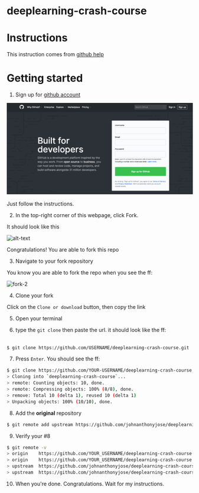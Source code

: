 # deeplearning-crash-course

# Instructions
This instruction comes from [github help](https://help.github.com/en/articles/fork-a-repo)


# Getting started

1. Sign up for [github account](https://github.com)

![Github](assets/github-signup.png)

Just follow the instructions.

2. In the top-right corner of this webpage, click Fork.

It should look like this

![alt-text](https://help.github.com/assets/images/help/repository/fork_button.jpg)

Congratulations! You are able to fork this repo

3. Navigate to your fork repository

You know you are able to fork the repo when you see the ff:

![fork-2](assets/fork2.png)   

4. Clone your fork

Click on the `Clone or download` button, then copy the link

5. Open your terminal

6. type the `git clone` then paste the url. it should look like the ff:

```bash

$ git clone https://github.com/USERNAME/deeplearning-crash-course.git
```

7. Press `Enter`. You should see the ff:

```bash
$ git clone https://github.com/YOUR-USERNAME/deeplearning-crash-course.git
> Cloning into `deeplearning-crash-course`...
> remote: Counting objects: 10, done.
> remote: Compressing objects: 100% (8/8), done.
> remove: Total 10 (delta 1), reused 10 (delta 1)
> Unpacking objects: 100% (10/10), done.
```


8. Add the **original** repository

```bash
$ git remote add upstream https://github.com/johnanthonyjose/deeplearning-crash-course.git
```


9. Verify your #8

```bash
$ git remote -v
> origin    https://github.com/YOUR_USERNAME/deeplearning-crash-course.git (fetch)
> origin    https://github.com/YOUR_USERNAME/deeplearning-crash-course.git (push)
> upstream  https://github.com/johnanthonyjose/deeplearning-crash-course.git (fetch)
> upstream  https://github.com/johnanthonyjose/deeplearning-crash-course.git (push)
```

10. When you're done. Congratulations. Wait for my instructions.